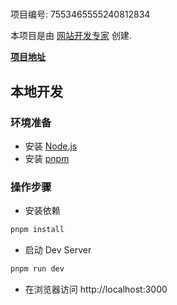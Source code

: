 # 

项目编号: 7553465555240812834

本项目是由 [网站开发专家](https://space.coze.cn/) 创建.

[**项目地址**](https://space.coze.cn/task/7553465555240812834)

## 本地开发

### 环境准备

- 安装 [Node.js](https://nodejs.org/en)
- 安装 [pnpm](https://pnpm.io/installation)

### 操作步骤

- 安装依赖

```sh
pnpm install
```

- 启动 Dev Server

```sh
pnpm run dev
```

- 在浏览器访问 http://localhost:3000
